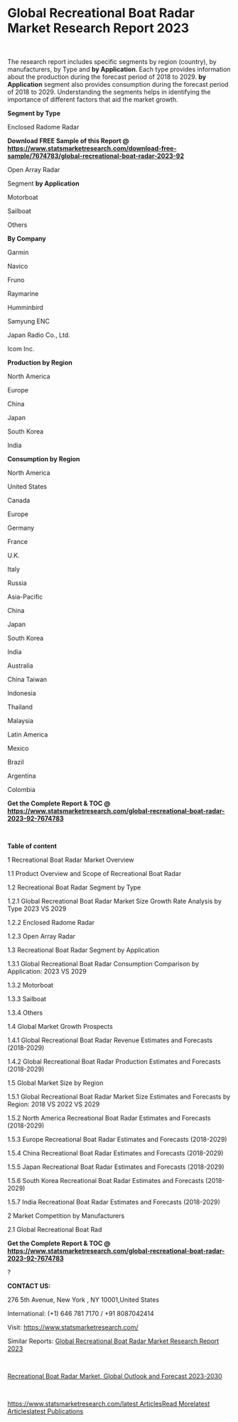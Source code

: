 <h1>Global Recreational Boat Radar Market Research Report 2023</h1><br/><p>The research report includes specific segments by region (country), by manufacturers, by Type and <strong>by Application</strong>. Each type provides information about the production during the forecast period of 2018 to 2029. <strong>by Application</strong> segment also provides consumption during the forecast period of 2018 to 2029. Understanding the segments helps in identifying the importance of different factors that aid the market growth.</p>
 
 
 
 <p><strong>Segment by Type</strong></p>
 
 
 
 <p>Enclosed Radome Radar</p>
 
 
 
 <p><strong>Download FREE Sample of this Report @ <a href="https://www.statsmarketresearch.com/download-free-sample/7674783/global-recreational-boat-radar-2023-92">https://www.statsmarketresearch.com/download-free-sample/7674783/global-recreational-boat-radar-2023-92</a></strong></p>
 
 
 
 <p>Open Array Radar</p>
 
 
 
 <p>Segment <strong>by Application</strong></p>
 
 
 
 <p>Motorboat</p>
 
 
 
 <p>Sailboat</p>
 
 
 
 <p>Others</p>
 
 
 
 <p><strong>By Company</strong></p>
 
 
 
 <p>Garmin</p>
 
 
 
 <p>Navico</p>
 
 
 
 <p>Fruno</p>
 
 
 
 <p>Raymarine</p>
 
 
 
 <p>Humminbird</p>
 
 
 
 <p>Samyung ENC</p>
 
 
 
 <p>Japan Radio Co., Ltd.</p>
 
 
 
 <p>Icom Inc.</p>
 
 
 
 <p><strong>Production by Region</strong></p>
 
 
 
 <p>North America</p>
 
 
 
 <p>Europe</p>
 
 
 
 <p>China</p>
 
 
 
 <p>Japan</p>
 
 
 
 <p>South Korea</p>
 
 
 
 <p>India</p>
 
 
 
 <p><strong>Consumption by Region</strong></p>
 
 
 
 <p>North America</p>
 
 
 
 <p>United States</p>
 
 
 
 <p>Canada</p>
 
 
 
 <p>Europe</p>
 
 
 
 <p>Germany</p>
 
 
 
 <p>France</p>
 
 
 
 <p>U.K.</p>
 
 
 
 <p>Italy</p>
 
 
 
 <p>Russia</p>
 
 
 
 <p>Asia-Pacific</p>
 
 
 
 <p>China</p>
 
 
 
 <p>Japan</p>
 
 
 
 <p>South Korea</p>
 
 
 
 <p>India</p>
 
 
 
 <p>Australia</p>
 
 
 
 <p>China Taiwan</p>
 
 
 
 <p>Indonesia</p>
 
 
 
 <p>Thailand</p>
 
 
 
 <p>Malaysia</p>
 
 
 
 <p>Latin America</p>
 
 
 
 <p>Mexico</p>
 
 
 
 <p>Brazil</p>
 
 
 
 <p>Argentina</p>
 
 
 
 <p>Colombia</p>
 
 
 
 <div><b>Get the Complete Report & TOC @ <a href="https://www.statsmarketresearch.com/global-recreational-boat-radar-2023-92-7674783">https://www.statsmarketresearch.com/global-recreational-boat-radar-2023-92-7674783</a></b></div>
 
 
 
 <p><br />
 
 <b>Table of content</b></p>
 
 
 
 <p>1 Recreational Boat Radar Market Overview<br />
 
 1.1 Product Overview and Scope of Recreational Boat Radar<br />
 
 1.2 Recreational Boat Radar Segment by Type<br />
 
 1.2.1 Global Recreational Boat Radar Market Size Growth Rate Analysis by Type 2023 VS 2029<br />
 
 1.2.2 Enclosed Radome Radar<br />
 
 1.2.3 Open Array Radar<br />
 
 1.3 Recreational Boat Radar Segment by Application<br />
 
 1.3.1 Global Recreational Boat Radar Consumption Comparison by Application: 2023 VS 2029<br />
 
 1.3.2 Motorboat<br />
 
 1.3.3 Sailboat<br />
 
 1.3.4 Others<br />
 
 1.4 Global Market Growth Prospects<br />
 
 1.4.1 Global Recreational Boat Radar Revenue Estimates and Forecasts (2018-2029)<br />
 
 1.4.2 Global Recreational Boat Radar Production Estimates and Forecasts (2018-2029)<br />
 
 1.5 Global Market Size by Region<br />
 
 1.5.1 Global Recreational Boat Radar Market Size Estimates and Forecasts by Region: 2018 VS 2022 VS 2029<br />
 
 1.5.2 North America Recreational Boat Radar Estimates and Forecasts (2018-2029)<br />
 
 1.5.3 Europe Recreational Boat Radar Estimates and Forecasts (2018-2029)<br />
 
 1.5.4 China Recreational Boat Radar Estimates and Forecasts (2018-2029)<br />
 
 1.5.5 Japan Recreational Boat Radar Estimates and Forecasts (2018-2029)<br />
 
 1.5.6 South Korea Recreational Boat Radar Estimates and Forecasts (2018-2029)<br />
 
 1.5.7 India Recreational Boat Radar Estimates and Forecasts (2018-2029)<br />
 
 2 Market Competition by Manufacturers<br />
 
 2.1 Global Recreational Boat Rad</p>
 
 
 
 <div><b>Get the Complete Report & TOC @ <a href="https://www.statsmarketresearch.com/global-recreational-boat-radar-2023-92-7674783">https://www.statsmarketresearch.com/global-recreational-boat-radar-2023-92-7674783</a></b></div>
 
 
 
 <p>? </p>
 
 
 
 <p><b>CONTACT US:</b><br />
 
 276 5th Avenue, New York , NY 10001,United States<br />
 
 International: (+1) 646 781 7170 / +91 8087042414<br />
 
 Visit: <a href="https://www.statsmarketresearch.com/">https://www.statsmarketresearch.com/</a><br />
 
 Similar Reports: <a href="https://www.statsmarketresearch.com/global-recreational-boat-radar-2023-92-7674783">Global Recreational Boat Radar Market Research Report 2023</a><br />
 
 <br />
 
 <a href="https://www.statsmarketresearch.com/global-recreational-boat-radar-2023-92-7674783">Recreational Boat Radar Market, Global Outlook and Forecast 2023-2030</a><br />
 
 <br />
 
 <a href="https://gyeongbokgung.com">https://www.statsmarketresearch.com/</a><a href="https://hallyeomaritime.com">latest Articles</a><a href="https://jingwansa.com">Read More</a><a href="https://nguoiviet.jp/">latest Articles</a><a href="https://www.intelmarketresearch.com/">latest Publications</a></p>